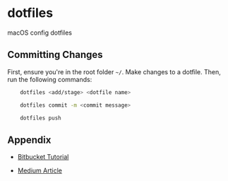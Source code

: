 # dotfiles
macOS config dotfiles

## Committing Changes

First, ensure you're in the root folder `~/`. Make changes to a dotfile. Then, run the following commands:

```sh
    dotfiles <add/stage> <dotfile name>
```

```sh
    dotfiles commit -m <commit message>
```

```sh
    dotfiles push
```


## Appendix

- [Bitbucket Tutorial](https://www.atlassian.com/git/tutorials/dotfiles)

- [Medium Article](https://fwuensche.medium.com/how-to-manage-your-dotfiles-with-git-f7aeed8adf8b)
